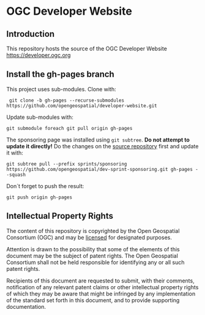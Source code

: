 # OGC Developer Website

## Introduction
This repository hosts the source of the OGC Developer Website https://developer.ogc.org

## Install the gh-pages branch

This project uses sub-modules. Clone with:

` git clone -b gh-pages --recurse-submodules https://github.com/opengeospatial/developer-website.git`

Update sub-modules with:

`git submodule foreach git pull origin gh-pages`

The sponsoring page was installed using `git subtree`. **Do not attempt to update it directly!** Do the changes on the [source repository](https://github.com/doublebyte1/sponsoring.git) first and update it with:

`git subtree pull --prefix sprints/sponsoring https://github.com/opengeospatial/dev-sprint-sponsoring.git gh-pages --squash`

Don´t forget to push the result:

`git push origin gh-pages`

## Intellectual Property Rights

The content of this repository is copyrighted by the Open Geospatial Consortium (OGC) and may be [licensed](https://github.com/opengeospatial/er_template/blob/master/LICENSE) for designated purposes.

Attention is drawn to the possibility that some of the elements of this document may be the subject of patent rights. The Open Geospatial Consortium shall not be held responsible for identifying any or all such patent rights.

Recipients of this document are requested to submit, with their comments, notification of any relevant patent claims or other intellectual property rights of which they may be aware that might be infringed by any implementation of the standard set forth in this document, and to provide supporting documentation.
